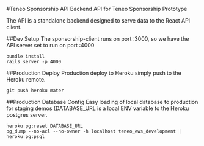 #Teneo Sponsorship API
Backend API for Teneo Sponsorship Prototype

The API is a standalone backend designed to serve data to the React API client.
 

##Dev Setup
The sponsorship-client runs on port :3000, so we have the API server set to run on port :4000

```
bundle install
rails server -p 4000
```

##Production Deploy
Production deploy to Heroku simply push to the Heroku remote.


```
git push heroku mater
```

##Production Database Config
Easy loading of local database to production for staging demos (DATABASE_URL is a local ENV variable to the Heroku postgres server.

```
heroku pg:reset DATABASE_URL
pg_dump --no-acl --no-owner -h localhost teneo_ews_development | heroku pg:psql 
```

	